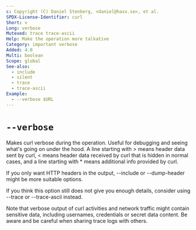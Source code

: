 ```yaml
---
c: Copyright (C) Daniel Stenberg, <daniel@haxx.se>, et al.
SPDX-License-Identifier: curl
Short: v
Long: verbose
Mutexed: trace trace-ascii
Help: Make the operation more talkative
Category: important verbose
Added: 4.0
Multi: boolean
Scope: global
See-also:
  - include
  - silent
  - trace
  - trace-ascii
Example:
  - --verbose $URL
---
```


# `--verbose`

Makes curl verbose during the operation. Useful for debugging and seeing
what's going on under the hood. A line starting with \> means header data sent
by curl, \< means header data received by curl that is hidden in normal cases,
and a line starting with * means additional info provided by curl.

If you only want HTTP headers in the output, --include or --dump-header might
be more suitable options.

If you think this option still does not give you enough details, consider using
--trace or --trace-ascii instead.

Note that verbose output of curl activities and network traffic might contain
sensitive data, including usernames, credentials or secret data content. Be
aware and be careful when sharing trace logs with others.
